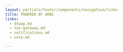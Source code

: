 ```yaml
---
layout: partials/footer/components/navigation/links
title: POWERED BY ORBS
links:
  - dtwap.md
  - ton-gateway.md
  - notifications.md
  - vote.md

---
```

